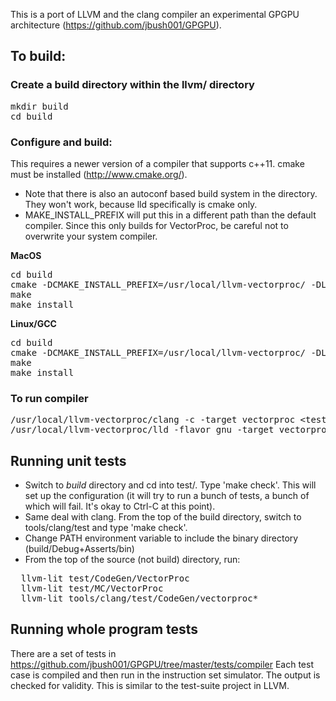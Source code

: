 This is a port of LLVM and the clang compiler an experimental GPGPU architecture (https://github.com/jbush001/GPGPU). 

## To build:

### Create a build directory within the llvm/ directory

<pre>
mkdir build
cd build
</pre>

### Configure and build:
This requires a newer version of a compiler that supports c++11.
cmake must be installed (http://www.cmake.org/). 
* Note that there is also an autoconf based build system in the directory.  They won't work, because lld specifically is cmake only.
* MAKE_INSTALL_PREFIX will put this in a different path than the default compiler.  Since this only builds for VectorProc, be careful not to overwrite your system compiler.

__MacOS__
<pre>
cd build
cmake -DCMAKE_INSTALL_PREFIX=/usr/local/llvm-vectorproc/ -DLLVM_TARGETS_TO_BUILD="VectorProc" -DCMAKE_CXX_FLAGS="-std=c++11 -stdlib=libc++"  -DLLVM_TARGET_ARCH="VectorProc" ..
make
make install
</pre>

__Linux/GCC__
<pre>
cd build
cmake -DCMAKE_INSTALL_PREFIX=/usr/local/llvm-vectorproc/ -DLLVM_TARGETS_TO_BUILD="VectorProc" -DCMAKE_CXX_FLAGS="-std=c++0x"  -DLLVM_TARGET_ARCH="VectorProc" ..
make
make install
</pre>

### To run compiler

<pre>
/usr/local/llvm-vectorproc/clang -c -target vectorproc &lt;test_program.c&gt; 
/usr/local/llvm-vectorproc/lld -flavor gnu -target vectorproc  -static &lt;test_program.o&gt;
</pre>

## Running unit tests

* Switch to *build* directory and cd into test/.  Type 'make check'.  This will set up
the configuration (it will try to run a bunch of tests, a bunch of which will fail.  It's okay to Ctrl-C at this point).
* Same deal with clang.  From the top of the build directory, switch to tools/clang/test and
type 'make check'.
* Change PATH environment variable to include the binary directory (build/Debug+Asserts/bin) 
* From the top of the source (not build) directory, run:

<pre>
  llvm-lit test/CodeGen/VectorProc
  llvm-lit test/MC/VectorProc
  llvm-lit tools/clang/test/CodeGen/vectorproc*
</pre>

## Running whole program tests

There are a set of tests in https://github.com/jbush001/GPGPU/tree/master/tests/compiler
Each test case is compiled and then run in the instruction set simulator.
The output is checked for validity. This is similar to the test-suite project
in LLVM.
